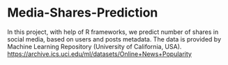 # Media-Shares-Prediction
In this project, with help of R frameworks, we predict number of shares in social media, based on users and posts metadata. The data is provided by Machine Learning Repository (University of California, USA).
https://archive.ics.uci.edu/ml/datasets/Online+News+Popularity
